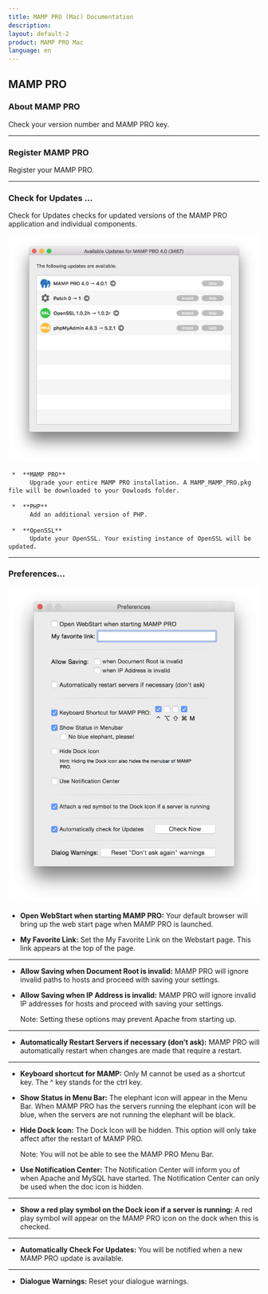 ```yaml
---
title: MAMP PRO (Mac) Documentation
description: 
layout: default-2
product: MAMP PRO Mac
language: en
---
```


## MAMP PRO

### About MAMP PRO

Check your version number and MAMP PRO key.

---

### Register MAMP PRO

Register your MAMP PRO.

---

### Check for Updates ...

Check for Updates checks for updated versions of the MAMP PRO application and individual components.

![MAMP](Updates.png)


     *  **MAMP PRO**  
          Upgrade your entire MAMP PRO installation. A MAMP_MAMP_PRO.pkg file will be downloaded to your Dowloads folder.

     *  **PHP**  
          Add an additional version of PHP.

     *  **OpenSSL**  
          Update your OpenSSL. Your existing instance of OpenSSL will be updated.


---

### Preferences…

![MAMP](Preferences.png)

*  **Open WebStart when starting MAMP PRO:**
     Your default browser will bring up the web start page when MAMP PRO is launched.

*  **My Favorite Link:**
     Set the My Favorite Link on the Webstart page. This link appears at the top of the page.

---

*  **Allow Saving when Document Root is invalid:**
     MAMP PRO will ignore invalid paths to hosts and proceed with saving your settings.


*  **Allow Saving when IP Address is invalid:**
     MAMP PRO will ignore invalid IP addresses for hosts and proceed with saving your settings.

     <div class="alert" role="alert">
     Note: Setting these options may prevent Apache from starting up.
     </div>
     
--- 

*  **Automatically Restart Servers if necessary (don’t ask):**
     MAMP PRO will automatically restart when changes are made that require a restart.

---

*  **Keyboard shortcut for MAMP:**
Only M cannot be used as a shortcut key. The ^ key stands for the ctrl key.

*  **Show Status in Menu Bar:**
     The elephant icon will appear in the Menu Bar. When MAMP PRO has the servers running the elephant icon will be blue,  when the servers are not running the elephant will be black.

*  **Hide Dock Icon:**
     The Dock Icon will be hidden. This option will only take affect after the restart of MAMP PRO.

     <div class="alert" role="alert">
     Note: You will not be able to see the MAMP PRO Menu Bar.
     </div>

*  **Use Notification Center:**
     The Notification Center will inform you of when Apache and MySQL have started. The Notification Center can only be used when the doc icon is hidden.

---

*  **Show a red play symbol on the Dock icon if a server is running:**
     A red play symbol will appear on the MAMP PRO icon on the dock when this is checked.

---

*  **Automatically Check For Updates:**
     You will be notified when a new MAMP PRO update is available. 

---

*  **Dialogue Warnings:**
     Reset your dialogue warnings. 

